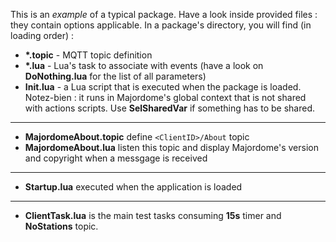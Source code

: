 This is an *example* of a typical package. 
Have a look inside provided files : they contain options applicable.
In a package's directory, you will find (in loading order) :

* **\*.topic** - MQTT topic definition
* **\*.lua** - Lua's task to associate with events (have a look on **DoNothing.lua** for the list of all parameters)
* **Init.lua** - a Lua script that is executed when the package is loaded. Notez-bien : it runs in Majordome's global context that is not shared with actions scripts. Use **SelSharedVar** if something has to be shared.

---

- **MajordomeAbout.topic** define `<ClientID>/About` topic
- **MajordomeAbout.lua** listen this topic and display Majordome's version and copyright when a messgage is received

---

- **Startup.lua** executed when the application is loaded

---

- **ClientTask.lua** is the main test tasks consuming **15s** timer and **NoStations** topic.

